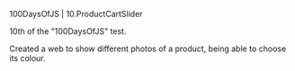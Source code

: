 100DaysOfJS | 10.ProductCartSlider

10th of the "100DaysOfJS" test.

Created a web to show different photos of a product, being able to choose its colour. 
